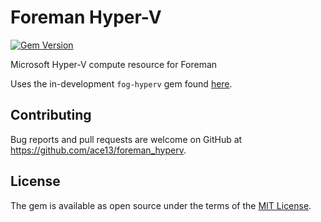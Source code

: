 # Foreman Hyper-V

[![Gem Version](https://badge.fury.io/rb/foreman_hyperv.svg)](https://badge.fury.io/rb/foreman_hyperv)

Microsoft Hyper-V compute resource for Foreman

Uses the in-development `fog-hyperv` gem found [here](https://github.com/ace13/fog-hyperv).

## Contributing

Bug reports and pull requests are welcome on GitHub at https://github.com/ace13/foreman_hyperv.

## License

The gem is available as open source under the terms of the [MIT License](http://opensource.org/licenses/MIT).

